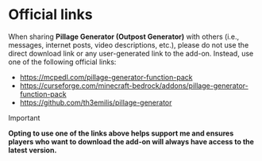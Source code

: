 # Official links

When sharing **Pillage Generator (Outpost Generator)** with others (i.e., messages, internet posts, video descriptions, etc.), please do not use the direct download link or any user-generated link to the add-on. Instead, use one of the following official links:
- https://mcpedl.com/pillage-generator-function-pack
- https://curseforge.com/minecraft-bedrock/addons/pillage-generator-function-pack
- https://github.com/th3emilis/pillage-generator

> [!IMPORTANT]
> **Opting to use one of the links above helps support me and ensures players who want to download the add-on will always have access to the latest version.**

